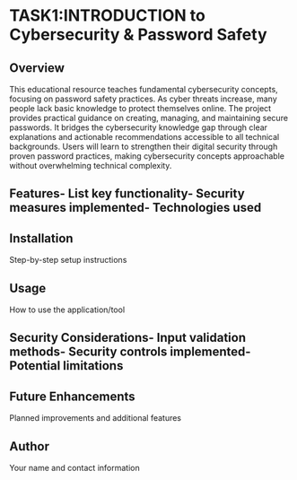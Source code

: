  # TASK1:INTRODUCTION to Cybersecurity & Password Safety
 ## Overview
This educational resource teaches fundamental cybersecurity concepts, focusing on password safety practices. As cyber threats increase, many people lack basic knowledge to protect themselves online.
The project provides practical guidance on creating, managing, and maintaining secure passwords. It bridges the cybersecurity knowledge gap through clear explanations and actionable recommendations accessible to all technical backgrounds.
Users will learn to strengthen their digital security through proven password practices, making cybersecurity concepts approachable without overwhelming technical complexity.
 ## Features- List key functionality- Security measures implemented- Technologies used
 
 ## Installation
 Step-by-step setup instructions
 ## Usage
 How to use the application/tool
 ## Security Considerations- Input validation methods- Security controls implemented- Potential limitations
 ## Future Enhancements
 Planned improvements and additional features
 ## Author
 Your name and contact information
